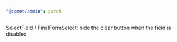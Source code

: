 ```yaml
---
"@comet/admin": patch
---
```


SelectField / FinalFormSelect: hide the clear button when the field is disabled

